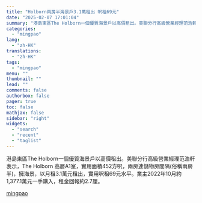```yaml
---
title: "Holborn兩房半海景戶3.1萬租出 呎租69元"
date: "2025-02-07 17:01:04"
summary: "港島東區The Holborn一個優質海景戶以高價租出。美聯分行高級營業經理范浩軒表示，The H..."
categories:
  - "mingpao"
lang:
  - "zh-HK"
translations:
  - "zh-HK"
tags:
  - "mingpao"
menu: ""
thumbnail: ""
lead: ""
comments: false
authorbox: false
pager: true
toc: false
mathjax: false
sidebar: "right"
widgets:
  - "search"
  - "recent"
  - "taglist"
---
```


港島東區The Holborn一個優質海景戶以高價租出。美聯分行高級營業經理范浩軒表示，The Holborn 高層A1室，實用面積452方呎，兩房連儲物房間隔(俗稱兩房半)，擁海景，以月租3.1萬元租出，實用呎租69元水平。業主2022年10月約1,377.1萬元一手購入，租金回報約2.7厘。

[mingpao](https://finance.mingpao.com/fin/instantp/20250207/1738918359790/holborn%e5%85%a9%e6%88%bf%e5%8d%8a%e6%b5%b7%e6%99%af%e6%88%b63-1%e8%90%ac%e7%a7%9f%e5%87%ba-%e5%91%8e%e7%a7%9f69%e5%85%83)
